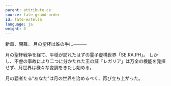 ```yaml
---
parent: attribute.ce
source: fate-grand-order
id: fate-extella
language: ja
weight: 0
---
```


新章、開幕。
月の聖杯は誰の手に―――

月の聖杯戦争を経て、平穏が訪れたはずの霊子虚構世界「SE.RA.PH」。
しかし、不慮の事故により二つに分かたれた王の証「レガリア」は万全の機能を発揮せず、月世界は様々な変調をきたし始める。

月の覇者たる“あなた”は月の世界を治めるべく、再び立ち上がった。
